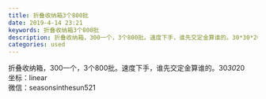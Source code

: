 ```yaml
---
title: 折叠收纳箱3个800批
date: 2019-4-14 23:21
keywords: 折叠收纳箱3个800批
description: 折叠收纳箱，300一个，3个800批。速度下手，谁先交定金算谁的。30*30*20坐标：linear微信：seasonsinthesun521
categories: used
---
```

<td class="t_f" id="postmessage_3499187">

折叠收纳箱，300一个，3个800批。速度下手，谁先交定金算谁的。30*30*20<br/>
坐标：linear <br/>
微信：seasonsinthesun521<br/>
<img alt="" border="0" class="zoom" data-cf-modified-c723d575a2c5bff8a89e6136-="" file="http://www.flw.ph/data/appbyme/upload/image/201904/14/NCLkSQ5Hb6j4.jpg" id="aimg_yvqQ7" lazyloadthumb="1" onclick="" onmouseover="" src="http://www.flw.ph/data/appbyme/upload/image/201904/14/NCLkSQ5Hb6j4.jpg"/><br/>
<br/>
</td>
